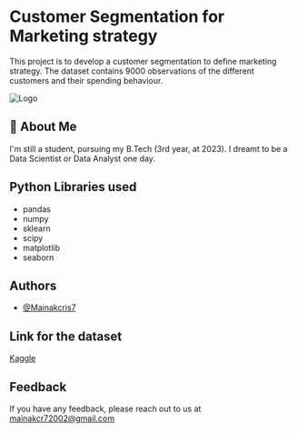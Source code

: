 
# Customer Segmentation for Marketing strategy

This project is to develop a customer segmentation to define marketing strategy. The dataset contains 9000 observations of the different customers and their spending behaviour.





![Logo](https://media.licdn.com/dms/image/C5612AQEXTt4grfiTxQ/article-cover_image-shrink_720_1280/0/1520181045312?e=2147483647&v=beta&t=Z6g_nFW524kw9hTrqMfS9CshPF4-VV4OffMyJmROOCI)


## 🚀 About Me
I'm still a student, pursuing my B.Tech (3rd year, at 2023). I dreamt to be a Data Scientist or Data Analyst one day.



## Python Libraries used

- pandas
- numpy
- sklearn
- scipy
- matplotlib
- seaborn


## Authors

- [@Mainakcris7](https://github.com/Mainakcris7)


## Link for the dataset

[Kaggle](https://www.kaggle.com/datasets/arjunbhasin2013/ccdata)


## Feedback

If you have any feedback, please reach out to us at mainakcr72002@gmail.com

